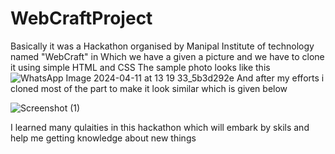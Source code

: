 # WebCraftProject
Basically it was a Hackathon organised by Manipal Institute of technology 
named "WebCraft" in Which we have a given a picture and we have to clone it using simple HTML and CSS 
The sample photo looks like this
![WhatsApp Image 2024-04-11 at 13 19 33_5b3d292e](https://github.com/Vikram-Singh0/WebCraftProject/assets/153545205/5869954d-1e38-47e9-8dea-1d0387d32e92)
And after my efforts i cloned most of the part  to make it look similar which is given below

![Screenshot (1)](https://github.com/Vikram-Singh0/WebCraftProject/assets/153545205/42f4cf9e-b46b-4cb8-934f-31ceb37ba759)

I learned many qulaities in this hackathon which will embark by skils and help me getting knowledge about new things


